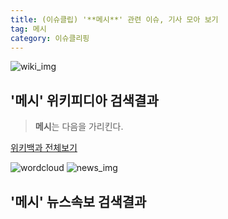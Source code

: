 ```yaml
---
title: (이슈클립) '**메시**' 관련 이슈, 기사 모아 보기
tag: 메시
category: 이슈클리핑
---
```

![wiki_img](https://user-images.githubusercontent.com/42597476/44503234-41136a80-a6d0-11e8-9071-6fc6418eafe4.png)
## **'**메시**'** 위키피디아 검색결과
>**메시**는 다음을 가리킨다.

<a href="https://ko.wikipedia.org/wiki/메시" target="_blank">위키백과 전체보기</a>

![wordcloud](https://s3.ap-northeast-2.amazonaws.com/lyrics101-wordcloud/2018-10-04-1538604212.png)
![news_img](https://user-images.githubusercontent.com/42597476/44507050-1206f400-a6e4-11e8-8d98-7ffbfebb353f.png)
## **'**메시**'** 뉴스속보 검색결과

